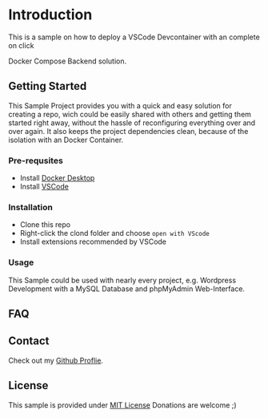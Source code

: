 # Introduction

This is a sample on how to deploy a VSCode Devcontainer with an complete on click

Docker Compose Backend solution.

## Getting Started

This Sample Project provides you with a quick and easy solution for creating a repo,
wich could be easily shared with others and getting them started right away, without
the hassle of reconfiguring everything over and over again. It also keeps the project
dependencies clean, because of the isolation with an Docker Container.

### Pre-requsites

* Install [Docker Desktop](https://www.docker.com/products/docker-desktop "Docker Desktop")
* Install [VSCode](https://code.visualstudio.com/ "VSCode")

### Installation

* Clone this repo
* Right-click the clond folder and choose `open with VScode`
* Install extensions recommended by VSCode

### Usage

This Sample could be used with nearly every project, e.g. Wordpress Development with a
MySQL Database and phpMyAdmin Web-Interface.

## FAQ

## Contact

Check out my [Github Proflie](https://github.com/Hugo54x "Github Proflie").

## License

This sample is provided under [MIT License](https://github.com/Hugo54x/vscode-devcontainer-sample/blob/main/LICENSE "MIT License")
Donations are welcome ;)

